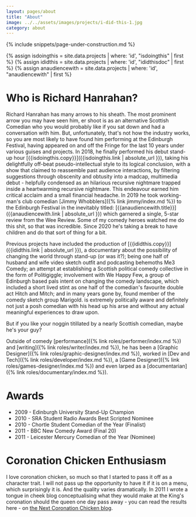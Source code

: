 ```yaml
---
layout: pages/about
title: "About"
image: ../../assets/images/projects/i-did-this-1.jpg
category: about
---
```

{% include snippets/page-under-construction.md %}

{% assign isdoingthis = site.data.projects | where: 'id', "isdoingthis" | first %}
{% assign ididthis = site.data.projects | where: 'id', "ididthisdoc" | first %}
{% assign anaudiencewith = site.data.projects | where: 'id', "anaudiencewith" | first %}

# Who is Richard Hanrahan?

Richard Hanrahan has many arrows to his sheath. The most prominent arrow you may have seen him, er shoot is as an alternative Scottish Comedian who you would probably like if you sat down and had a conversation with him. But, unfortunately, that's not how the industry works, so you are most likely to have found him performing at the Edinburgh Festival, having appeared on and off the Fringe for the last 10 years under various guises and projects. In 2018, he finally performed his debut stand-up hour [{{isdoingthis.copy}}]({{isdoingthis.link | absolute_url }}), taking his delightfully off-beat pseudo-intellectual style to its logical conclusion, with a show that claimed to reassemble past audience interactions, by filtering suggestions through obscenity and obtusity into a madcap, multimedia debut - helpfully condensed as an hilarious recursive nightmare trapped inside a heartwarming recursive nightmare. This endeavour earned him critical acclaim and a small financial headache. In 2019 he took working-man's club comedian [Jimmy Whobblers]({% link jimmy/index.md %}) to the Edinburgh Festival in the inevitably titled: [{{anaudiencewith.title}}]({{anaudiencewith.link | absolute_url }}) which garnered a single, 5-star review from the Wee Review. Some of my comedy heroes watched me do this shit, so that was incredible. Since 2020 he's taking a break to have children and do that sort of thing for a bit.

Previous projects have included the production of [{{ididthis.copy}}]({{ididthis.link | absolute_url }}), a documentary about the possibility of changing the world through stand-up (or was it?); being one half of husband and wife video sketch outfit and podcasting behemoths Me3 Comedy; an attempt at establishing a Scottish political comedy collective in the form of Politigiggle; involvement with We Happy Few, a group of Edinburgh based pals intent on changing the comedy landscape, which included a short lived stint as one half of the comedian's favourite double act Hitch and Mitch; and in many years gone by, found member of the comedy sketch group Marigold. is extremely politically aware and definitely not just a posh comedian with his head up his arse and without any actual meaningful experiences to draw upon. 

But if you like your noggin titillated by a nearly Scottish comedian, maybe he's your guy?

Outside of comedy [performance]({% link roles/performer/index.md %}) and [writing]({% link roles/writer/index.md %}), he has been a [Graphic Designer]({% link roles/graphic-designer/index.md %}), worked in [Dev and Tech]({% link roles/developer/index.md %}), a [Game Designer]({% link roles/games-designer/index.md %}) and even larped as a [documentarian]({% link roles/documentary/index.md %}).

# Awards

- 2009 - Edinburgh University Stand-Up Champion
- 2010 - SRA Student Radio Awards Best Scripted Nominee 
- 2010 - Chortle Student Comedian of the Year (Finalist)
- 2011 - BBC New Comedy Award (Final 20)
- 2011 - Leicester Mercury Comedian of the Year (Nominee)

# Coronation Chicken Enthusiasm
I love coronation chicken, so much so that I started to pass it off as a character trait. I will not pass up the opportunity to have it if it is on a menu, which surprisingly it is. And the quality varies dramatically. In 2011 I wrote a tongue in cheek blog conceptualising what they would make at the King's coronation should the queen one day pass away - you can read the results here - on [the Next Coronation Chicken blog](https://thenextcoronationchicken.tumblr.com/).